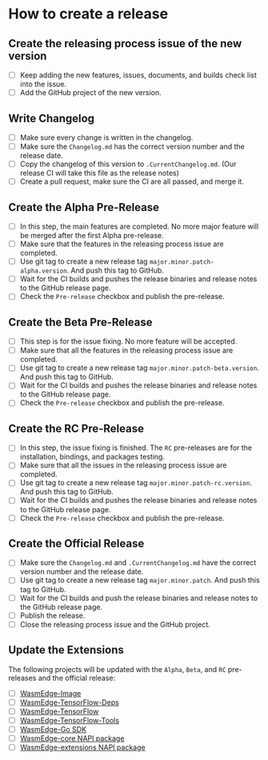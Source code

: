 # How to create a release

## Create the releasing process issue of the new version

- [ ] Keep adding the new features, issues, documents, and builds check list into the issue.
- [ ] Add the GitHub project of the new version.

## Write Changelog

- [ ] Make sure every change is written in the changelog.
- [ ] Make sure the ``Changelog.md`` has the correct version number and the release date.
- [ ] Copy the changelog of this version to ``.CurrentChangelog.md``. (Our release CI will take this file as the release notes)
- [ ] Create a pull request, make sure the CI are all passed, and merge it.

## Create the Alpha Pre-Release

- [ ] In this step, the main features are completed. No more major feature will be merged after the first Alpha pre-release.
- [ ] Make sure that the features in the releasing process issue are completed.
- [ ] Use git tag to create a new release tag ``major.minor.patch-alpha.version``. And push this tag to GitHub.
- [ ] Wait for the CI builds and pushes the release binaries and release notes to the GitHub release page.
- [ ] Check the ``Pre-release`` checkbox and publish the pre-release.

## Create the Beta Pre-Release

- [ ] This step is for the issue fixing. No more feature will be accepted.
- [ ] Make sure that all the features in the releasing process issue are completed.
- [ ] Use git tag to create a new release tag ``major.minor.patch-beta.version``. And push this tag to GitHub.
- [ ] Wait for the CI builds and pushes the release binaries and release notes to the GitHub release page.
- [ ] Check the ``Pre-release`` checkbox and publish the pre-release.

## Create the RC Pre-Release

- [ ] In this step, the issue fixing is finished. The `RC` pre-releases are for the installation, bindings, and packages testing.
- [ ] Make sure that all the issues in the releasing process issue are completed.
- [ ] Use git tag to create a new release tag ``major.minor.patch-rc.version``. And push this tag to GitHub.
- [ ] Wait for the CI builds and pushes the release binaries and release notes to the GitHub release page.
- [ ] Check the ``Pre-release`` checkbox and publish the pre-release.

## Create the Official Release

- [ ] Make sure the ``Changelog.md`` and ``.CurrentChangelog.md`` have the correct version number and the release date.
- [ ] Use git tag to create a new release tag ``major.minor.patch``. And push this tag to GitHub.
- [ ] Wait for the CI builds and push the release binaries and release notes to the GitHub release page.
- [ ] Publish the release.
- [ ] Close the releasing process issue and the GitHub project.

## Update the Extensions

The following projects will be updated with the `Alpha`, `Beta`, and `RC` pre-releases and the official release:

- [ ] [WasmEdge-Image](https://github.com/second-state/WasmEdge-image)
- [ ] [WasmEdge-TensorFlow-Deps](https://github.com/second-state/WasmEdge-tensorflow-deps)
- [ ] [WasmEdge-TensorFlow](https://github.com/second-state/WasmEdge-tensorflow)
- [ ] [WasmEdge-TensorFlow-Tools](https://github.com/second-state/WasmEdge-tensorflow-tools)
- [ ] [WasmEdge-Go SDK](https://github.com/second-state/WasmEdge-go)
- [ ] [WasmEdge-core NAPI package](https://github.com/second-state/wasmedge-core)
- [ ] [WasmEdge-extensions NAPI package](https://github.com/second-state/wasmedge-extensions)
